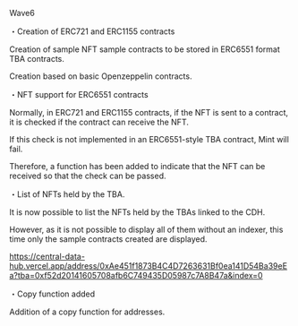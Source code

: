 Wave6


・Creation of ERC721 and ERC1155 contracts

Creation of sample NFT sample contracts to be stored in ERC6551 format TBA contracts.

Creation based on basic Openzeppelin contracts.


・NFT support for ERC6551 contracts

Normally, in ERC721 and ERC1155 contracts, if the NFT is sent to a contract, it is checked if the contract can receive the NFT.

If this check is not implemented in an ERC6551-style TBA contract, Mint will fail.

Therefore, a function has been added to indicate that the NFT can be received so that the check can be passed.



・List of NFTs held by the TBA.

It is now possible to list the NFTs held by the TBAs linked to the CDH.

However, as it is not possible to display all of them without an indexer, this time only the sample contracts created are displayed.

https://central-data-hub.vercel.app/address/0xAe451f1873B4C4D7263631Bf0ea141D54Ba39eEa?tba=0xf52d20141605708afb6C749435D05987c7A8B47a&index=0



・Copy function added

Addition of a copy function for addresses.
